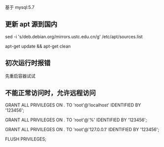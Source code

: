 基于 mysql:5.7

## 更新 apt 源到国内

sed -i 's/deb.debian.org/mirrors.ustc.edu.cn/g' /etc/apt/sources.list

apt-get update && apt-get clean

## 初次运行时报错

先重启容器试试

## 不能正常访问时，允许远程访问

GRANT ALL PRIVILEGES ON *.* TO 'root'@'localhost' IDENTIFIED BY '123456';

GRANT ALL PRIVILEGES ON *.* TO 'root'@'%' IDENTIFIED BY '123456';

GRANT ALL PRIVILEGES ON *.* TO 'root'@'127.0.0.1' IDENTIFIED BY '123456';

FLUSH PRIVILEGES;